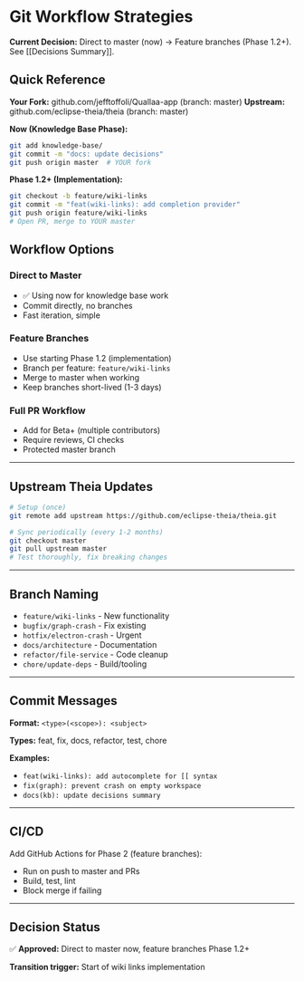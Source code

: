 # Git Workflow Strategies

**Current Decision:** Direct to master (now) → Feature branches (Phase 1.2+). See [[Decisions Summary]].

## Quick Reference

**Your Fork:** github.com/jefftoffoli/Quallaa-app (branch: master)
**Upstream:** github.com/eclipse-theia/theia (branch: master)

**Now (Knowledge Base Phase):**
```bash
git add knowledge-base/
git commit -m "docs: update decisions"
git push origin master  # YOUR fork
```

**Phase 1.2+ (Implementation):**
```bash
git checkout -b feature/wiki-links
git commit -m "feat(wiki-links): add completion provider"
git push origin feature/wiki-links
# Open PR, merge to YOUR master
```

## Workflow Options

### Direct to Master
- ✅ Using now for knowledge base work
- Commit directly, no branches
- Fast iteration, simple

### Feature Branches
- Use starting Phase 1.2 (implementation)
- Branch per feature: `feature/wiki-links`
- Merge to master when working
- Keep branches short-lived (1-3 days)

### Full PR Workflow
- Add for Beta+ (multiple contributors)
- Require reviews, CI checks
- Protected master branch

---

## Upstream Theia Updates

```bash
# Setup (once)
git remote add upstream https://github.com/eclipse-theia/theia.git

# Sync periodically (every 1-2 months)
git checkout master
git pull upstream master
# Test thoroughly, fix breaking changes
```

---

## Branch Naming

- `feature/wiki-links` - New functionality
- `bugfix/graph-crash` - Fix existing
- `hotfix/electron-crash` - Urgent
- `docs/architecture` - Documentation
- `refactor/file-service` - Code cleanup
- `chore/update-deps` - Build/tooling

---

## Commit Messages

**Format:** `<type>(<scope>): <subject>`

**Types:** feat, fix, docs, refactor, test, chore

**Examples:**
- `feat(wiki-links): add autocomplete for [[ syntax`
- `fix(graph): prevent crash on empty workspace`
- `docs(kb): update decisions summary`

---

## CI/CD

Add GitHub Actions for Phase 2 (feature branches):
- Run on push to master and PRs
- Build, test, lint
- Block merge if failing

---

## Decision Status

✅ **Approved:** Direct to master now, feature branches Phase 1.2+

**Transition trigger:** Start of wiki links implementation
